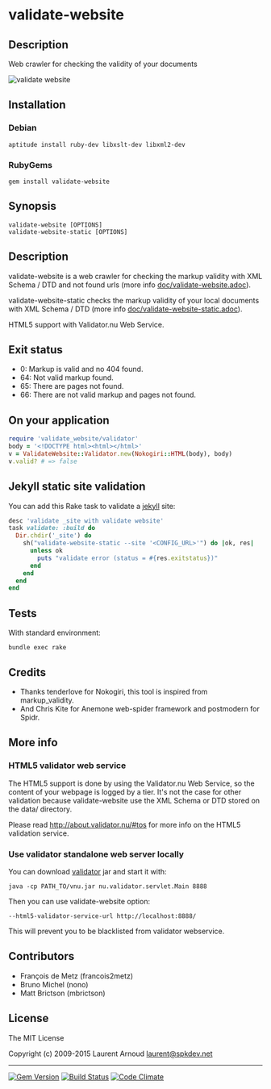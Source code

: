 # validate-website

## Description

Web crawler for checking the validity of your documents

![validate website](https://raw.github.com/spk/validate-website/master/validate-website.png)

## Installation

### Debian

~~~ console
aptitude install ruby-dev libxslt-dev libxml2-dev
~~~

### RubyGems

~~~ console
gem install validate-website
~~~

## Synopsis

~~~ console
validate-website [OPTIONS]
validate-website-static [OPTIONS]
~~~

## Description

validate-website is a web crawler for checking the markup validity with XML
Schema / DTD and not found urls (more info [doc/validate-website.adoc](https://github.com/spk/validate-website/blob/master/doc/validate-website.adoc)).

validate-website-static checks the markup validity of your local documents with
XML Schema / DTD (more info [doc/validate-website-static.adoc](https://github.com/spk/validate-website/blob/master/doc/validate-website-static.adoc)).

HTML5 support with Validator.nu Web Service.

## Exit status

* 0: Markup is valid and no 404 found.
* 64: Not valid markup found.
* 65: There are pages not found.
* 66: There are not valid markup and pages not found.

## On your application

~~~ ruby
require 'validate_website/validator'
body = '<!DOCTYPE html><html></html>'
v = ValidateWebsite::Validator.new(Nokogiri::HTML(body), body)
v.valid? # => false
~~~

## Jekyll static site validation

You can add this Rake task to validate a
[jekyll](https://github.com/jekyll/jekyll) site:

~~~ ruby
desc 'validate _site with validate website'
task validate: :build do
  Dir.chdir('_site') do
    sh("validate-website-static --site '<CONFIG_URL>'") do |ok, res|
      unless ok
        puts "validate error (status = #{res.exitstatus})"
      end
    end
  end
end
~~~

## Tests

With standard environment:

~~~ console
bundle exec rake
~~~

## Credits

* Thanks tenderlove for Nokogiri, this tool is inspired from markup_validity.
* And Chris Kite for Anemone web-spider framework and postmodern for Spidr.

## More info

### HTML5 validator web service

The HTML5 support is done by using the Validator.nu Web Service, so the content
of your webpage is logged by a tier. It's not the case for other validation
because validate-website use the XML Schema or DTD stored on the data/ directory.

Please read <http://about.validator.nu/#tos> for more info on the HTML5
validation service.

### Use validator standalone web server locally

You can download [validator](https://github.com/validator/validator) jar and
start it with:

~~~
java -cp PATH_TO/vnu.jar nu.validator.servlet.Main 8888
~~~

Then you can use validate-website option:

~~~
--html5-validator-service-url http://localhost:8888/
~~~

This will prevent you to be blacklisted from validator webservice.

## Contributors

* François de Metz (francois2metz)
* Bruno Michel (nono)
* Matt Brictson (mbrictson)

## License

The MIT License

Copyright (c) 2009-2015 Laurent Arnoud <laurent@spkdev.net>

---
[![Gem Version](https://badge.fury.io/rb/validate-website.svg)](https://rubygems.org/gems/validate-website)
[![Build Status](https://secure.travis-ci.org/spk/validate-website.svg?branch=master)](https://travis-ci.org/spk/validate-website)
[![Code Climate](http://img.shields.io/codeclimate/github/spk/validate-website.svg)](https://codeclimate.com/github/spk/validate-website)
